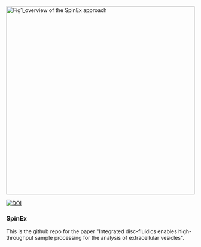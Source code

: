 <img width="504" alt="Fig1_overview of the SpinEx approach" src="https://github.com/kylie0914/SpinEx/assets/48717355/a6299851-843e-4ad6-bfde-f2ad4a6588ab">

[![DOI](https://sandbox.zenodo.org/badge/817967634.svg)](https://sandbox.zenodo.org/doi/10.5072/zenodo.80783)

### SpinEx
This is the github repo for the paper "Integrated disc-fluidics enables high-throughput sample processing for the analysis of extracellular vesicles". 

